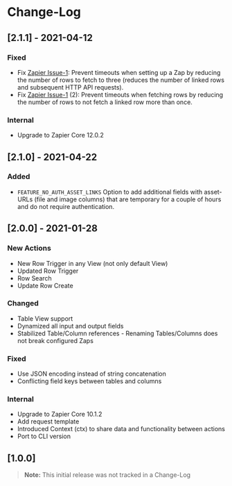 # Change-Log

## [2.1.1] - 2021-04-12

### Fixed

* Fix [Zapier Issue-1]: Prevent timeouts when setting up a Zap by reducing the number of rows to fetch to three (reduces the number of linked rows and subsequent HTTP API requests).
* Fix [Zapier Issue-1] (2): Prevent timeouts when fetching rows by reducing the number of rows to not fetch a linked row more than once.

[Zapier Issue-1]: https://developer.zapier.com/app/111331/issues/1

### Internal

* Upgrade to Zapier Core 12.0.2

## [2.1.0] - 2021-04-22

### Added

* `FEATURE_NO_AUTH_ASSET_LINKS` Option to add additional fields with asset-URLs (file and image columns) that are
  temporary for a couple of hours and do not require authentication.

## [2.0.0] - 2021-01-28

### New Actions

* New Row Trigger in any View (not only default View)
* Updated Row Trigger
* Row Search
* Update Row Create

### Changed

* Table View support
* Dynamized all input and output fields
* Stabilized Table/Column references - Renaming Tables/Columns does not break configured Zaps

### Fixed

* Use JSON encoding instead of string concatenation
* Conflicting field keys between tables and columns

### Internal

* Upgrade to Zapier Core 10.1.2
* Add request template
* Introduced Context (ctx) to share data and functionality between actions
* Port to CLI version

## [1.0.0]

> **Note:** This initial release was not tracked in a Change-Log

